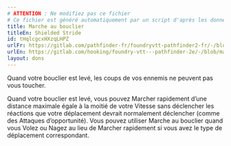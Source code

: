 ```yaml
---
# ATTENTION : Ne modifiez pas ce fichier
# Ce fichier est généré automatiquement par un script d'après les données du module Foundry VTT officiel et de sa traduction
title: Marche au bouclier
titleEn: Shielded Stride
id: tHqlcgcxHXzqLHPZ
urlFr: https://gitlab.com/pathfinder-fr/foundryvtt-pathfinder2-fr/-/blob/master/data/feats/tHqlcgcxHXzqLHPZ.htm
urlEn: https://gitlab.com/hooking/foundry-vtt---pathfinder-2e/-/blob/master/packs/data/feats.db/shielded-stride.json
layout: dons
---
```

Quand votre bouclier est levé, les coups de vos ennemis ne peuvent pas vous toucher.

Quand votre bouclier est levé, vous pouvez Marcher rapidement d’une distance maximale égale à la moitié de votre Vitesse sans déclencher les réactions que votre déplacement devrait normalement déclencher (comme des Attaques d’opportunité). Vous pouvez utiliser Marche au bouclier quand vous Volez ou Nagez au lieu de Marcher rapidement si vous avez le type de déplacement correspondant.

